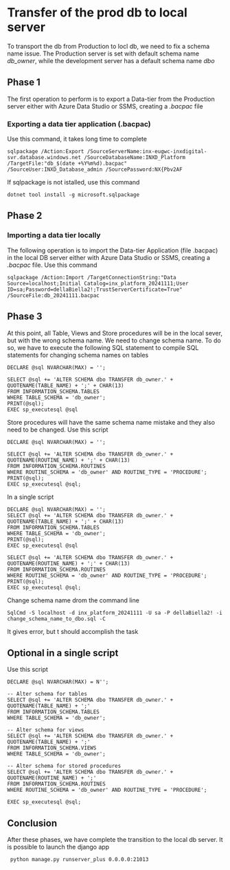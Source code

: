 # Transfer of the prod db to local server

To transport the db from Production to locl db, we need to fix a schema name issue. The Production server is set with default schema name *db_owner*, while the development server has a default schema name *dbo*

## Phase 1
The first operation to perform is to export a Data-tier from the Production server either with Azure Data Studio or SSMS, creating a *.bacpac* file

### Exporting a data tier application (.bacpac)
Use this command, it takes long time to complete

    sqlpackage /Action:Export /SourceServerName:inx-eugwc-inxdigital-svr.database.windows.net /SourceDatabaseName:INXD_Platform /TargetFile:"db_$(date +%Y%m%d).bacpac" /SourceUser:INXD_Database_admin /SourcePassword:NX{Pbv2AF

If sqlpackage is not istalled, use this command
    
    dotnet tool install -g microsoft.sqlpackage

## Phase 2
### Importing a data tier locally
The following operation is to import the Data-tier Application (file .bacpac) in the local DB server either with Azure Data Studio or SSMS, creating a *.bacpac* file.
Use this command

    sqlpackage /Action:Import /TargetConnectionString:"Data Source=localhost;Initial Catalog=inx_platform_20241111;User ID=sa;Password=dellaBiella2!;TrustServerCertificate=True" /SourceFile:db_20241111.bacpac


## Phase 3
At this point, all Table, Views and Store procedures will be in the local sever, but with the wrong schema name. We need to change schema name. To do so, we have to execute the following SQL statement to compile SQL statements for changing schema names on tables

    DECLARE @sql NVARCHAR(MAX) = '';

    SELECT @sql += 'ALTER SCHEMA dbo TRANSFER db_owner.' + QUOTENAME(TABLE_NAME) + ';' + CHAR(13)
    FROM INFORMATION_SCHEMA.TABLES
    WHERE TABLE_SCHEMA = 'db_owner';
    PRINT(@sql);
    EXEC sp_executesql @sql

Store procedures will have the same schema name mistake and they also need to be changed. Use this script

    DECLARE @sql NVARCHAR(MAX) = '';
    
    SELECT @sql += 'ALTER SCHEMA dbo TRANSFER db_owner.' + QUOTENAME(ROUTINE_NAME) + ';' + CHAR(13)
    FROM INFORMATION_SCHEMA.ROUTINES
    WHERE ROUTINE_SCHEMA = 'db_owner' AND ROUTINE_TYPE = 'PROCEDURE';
    PRINT(@sql);
    EXEC sp_executesql @sql;

In a single script

    DECLARE @sql NVARCHAR(MAX) = '';
    SELECT @sql += 'ALTER SCHEMA dbo TRANSFER db_owner.' + QUOTENAME(TABLE_NAME) + ';' + CHAR(13)
    FROM INFORMATION_SCHEMA.TABLES
    WHERE TABLE_SCHEMA = 'db_owner';
    PRINT(@sql);
    EXEC sp_executesql @sql

    SELECT @sql += 'ALTER SCHEMA dbo TRANSFER db_owner.' + QUOTENAME(ROUTINE_NAME) + ';' + CHAR(13)
    FROM INFORMATION_SCHEMA.ROUTINES
    WHERE ROUTINE_SCHEMA = 'db_owner' AND ROUTINE_TYPE = 'PROCEDURE';
    PRINT(@sql);
    EXEC sp_executesql @sql;

Change schema name drom the command line

    SqlCmd -S localhost -d inx_platform_20241111 -U sa -P dellaBiella2! -i change_schema_name_to_dbo.sql -C

It gives error, but t should accomplish the task


## Optional in a single script
Use this script

    DECLARE @sql NVARCHAR(MAX) = N'';

    -- Alter schema for tables
    SELECT @sql += 'ALTER SCHEMA dbo TRANSFER db_owner.' + QUOTENAME(TABLE_NAME) + ';'
    FROM INFORMATION_SCHEMA.TABLES
    WHERE TABLE_SCHEMA = 'db_owner';

    -- Alter schema for views
    SELECT @sql += 'ALTER SCHEMA dbo TRANSFER db_owner.' + QUOTENAME(TABLE_NAME) + ';'
    FROM INFORMATION_SCHEMA.VIEWS
    WHERE TABLE_SCHEMA = 'db_owner';

    -- Alter schema for stored procedures
    SELECT @sql += 'ALTER SCHEMA dbo TRANSFER db_owner.' + QUOTENAME(ROUTINE_NAME) + ';'
    FROM INFORMATION_SCHEMA.ROUTINES
    WHERE ROUTINE_SCHEMA = 'db_owner' AND ROUTINE_TYPE = 'PROCEDURE';

    EXEC sp_executesql @sql;


 ## Conclusion
 After these phases, we have complete the transition to the local db server. It is possible to launch the django app

     python manage.py runserver_plus 0.0.0.0:21013

